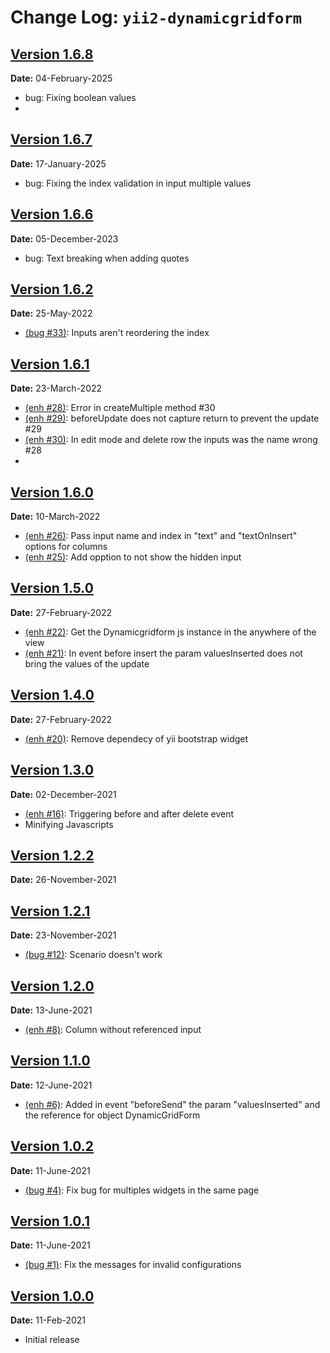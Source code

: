 Change Log: `yii2-dynamicgridform`
=================================
## [Version 1.6.8](https://github.com/caio-brendo/yii2-dynamicgridform/compare/v1.6.7...v1.6.8)

**Date:** 04-February-2025
- bug: Fixing boolean values
- 
## [Version 1.6.7](https://github.com/caio-brendo/yii2-dynamicgridform/compare/v1.6.6...v1.6.7)

**Date:** 17-January-2025
- bug: Fixing the index validation in input multiple values

## [Version 1.6.6](https://github.com/caio-brendo/yii2-dynamicgridform/compare/v1.6.5...v1.6.6)

**Date:** 05-December-2023
- bug: Text breaking when adding quotes

## [Version 1.6.2](https://github.com/caio-brendo/yii2-dynamicgridform/compare/v1.6.1...v1.6.2)

**Date:** 25-May-2022
- [(bug #33)](https://github.com/caio-brendo/yii2-dynamicgridform/issues/33): Inputs aren't reordering the index

## [Version 1.6.1](https://github.com/caio-brendo/yii2-dynamicgridform/compare/v1.6.0...v1.6.1)

**Date:** 23-March-2022
- [(enh #28)](https://github.com/caio-brendo/yii2-dynamicgridform/issues/28): Error in createMultiple method #30
- [(enh #29)](https://github.com/caio-brendo/yii2-dynamicgridform/issues/29): beforeUpdate does not capture return to prevent the update #29
- [(enh #30)](https://github.com/caio-brendo/yii2-dynamicgridform/issues/30): In edit mode and delete row the inputs was the name wrong #28
- 
## [Version 1.6.0](https://github.com/caio-brendo/yii2-dynamicgridform/compare/v1.5.0...v1.6.0)

**Date:** 10-March-2022
- [(enh #26)](https://github.com/caio-brendo/yii2-dynamicgridform/issues/26): Pass input name and index in "text" and "textOnInsert" options for columns
- [(enh #25)](https://github.com/caio-brendo/yii2-dynamicgridform/issues/25): Add opption to not show the hidden input

## [Version 1.5.0](https://github.com/caio-brendo/yii2-dynamicgridform/compare/v1.4.0...v1.5.0)

**Date:** 27-February-2022
- [(enh #22)](https://github.com/caio-brendo/yii2-dynamicgridform/issues/22): Get the Dynamicgridform js instance in the anywhere of the view
- [(enh #21)](https://github.com/caio-brendo/yii2-dynamicgridform/issues/21): In event before insert the param valuesInserted does not bring the values of the update

## [Version 1.4.0](https://github.com/caio-brendo/yii2-dynamicgridform/compare/v1.3.0...v1.4.0)

**Date:** 27-February-2022
- [(enh #20)](https://github.com/caio-brendo/yii2-dynamicgridform/issues/20): Remove dependecy of yii bootstrap widget

## [Version 1.3.0](https://github.com/caio-brendo/yii2-dynamicgridform/compare/v1.2.1...v1.3.0)

**Date:** 02-December-2021
- [(enh #16)](https://github.com/caio-brendo/yii2-dynamicgridform/issues/16): Triggering before and after delete event
- Minifying Javascripts

## [Version 1.2.2](https://github.com/caio-brendo/yii2-dynamicgridform/compare/v1.2.1...v1.2.2)

**Date:** 26-November-2021

## [Version 1.2.1](https://github.com/caio-brendo/yii2-dynamicgridform/compare/v1.2.0...v1.2.1)

**Date:** 23-November-2021

- [(bug #12)](https://github.com/caio-brendo/yii2-dynamicgridform/issues/12): Scenario doesn't work

## [Version 1.2.0](https://github.com/caio-brendo/yii2-dynamicgridform/compare/v1.1.0...v1.2.0)

**Date:** 13-June-2021

- [(enh #8)](https://github.com/caio-brendo/yii2-dynamicgridform/issues/8): Column without referenced input

## [Version 1.1.0](https://github.com/caio-brendo/yii2-dynamicgridform/compare/v1.0.2...v1.1.0)

**Date:** 12-June-2021

- [(enh #6)](https://github.com/caio-brendo/yii2-dynamicgridform/issues/6): Added in event "beforeSend" the param "valuesInserted" and the reference for object DynamicGridForm

## [Version 1.0.2](https://github.com/caio-brendo/yii2-dynamicgridform/compare/v1.0.1...v1.0.2)

**Date:** 11-June-2021

- [(bug #4)](https://github.com/caio-brendo/yii2-dynamicgridform/issues/4): Fix bug for multiples widgets in the same page

## [Version 1.0.1](https://github.com/caio-brendo/yii2-dynamicgridform/compare/v1.0.0...v1.0.1) 

**Date:** 11-June-2021

- [(bug #1)](https://github.com/caio-brendo/yii2-dynamicgridform/issues/1): Fix the messages for invalid configurations

## [Version 1.0.0](https://github.com/caio-brendo/yii2-dynamicgridform/releases/tag/v1.0.0)

**Date:** 11-Feb-2021

- Initial release
